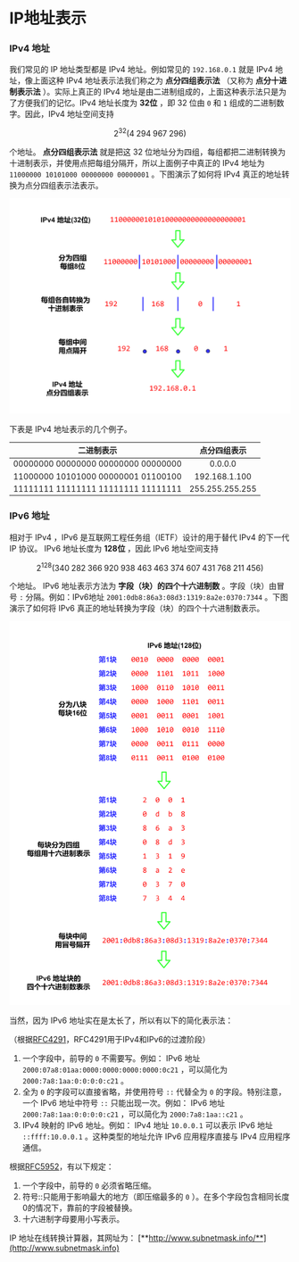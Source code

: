 # IP地址表示

### IPv4 地址

我们常见的 IP 地址类型都是 IPv4 地址。例如常见的 `192.168.0.1` 就是 IPv4 地址，像上面这种 IPv4 地址表示法我们称之为 **点分四组表示法** （又称为 **点分十进制表示法** ）。实际上真正的 IPv4 地址是由二进制组成的，上面这种表示法只是为了方便我们的记忆。IPv4 地址长度为 **32位** ，即 32 位由 `0` 和 `1` 组成的二进制数字。因此，IPv4 地址空间支持

 $$2^{32}(4 \; 294 \; 967 \; 296)$$

个地址。 **点分四组表示法** 就是把这 32 位地址分为四组，每组都把二进制转换为十进制表示，并使用点把每组分隔开，所以上面例子中真正的 IPv4 地址为 `11000000 10101000 00000000 00000001` 。下图演示了如何将 IPv4 真正的地址转换为点分四组表示法表示。

![图解 IPv4 地址表示](../../.gitbook/assets/ipv4.png)

下表是 IPv4 地址表示的几个例子。

|                二进制表示                |      点分四组表示     |
| :---------------------------------: | :-------------: |
| 00000000 00000000 00000000 00000000 |     0.0.0.0     |
| 11000000 10101000 00000001 01100100 |  192.168.1.100  |
| 11111111 11111111 11111111 11111111 | 255.255.255.255 |

### IPv6 地址

相对于 IPv4 ，IPv6 是互联网工程任务组（IETF）设计的用于替代 IPv4 的下一代 IP 协议。 IPv6 地址长度为 **128位** ，因此 IPv6 地址空间支持

$$2^{128}(340 \; 282 \; 366 \; 920 \; 938 \; 463 \; 463 \; 374 \; 607 \; 431 \; 768 \; 211 \; 456)$$

个地址。 IPv6 地址表示方法为 **字段（块）的四个十六进制数** 。字段（块）由冒号 `:` 分隔。例如：IPv6地址 `2001:0db8:86a3:08d3:1319:8a2e:0370:7344` 。下图演示了如何将 IPv6 真正的地址转换为字段（块）的四个十六进制数表示。

![图解 IPv6 地址表示](<../../.gitbook/assets/ipv6 (1).png>)

当然，因为 IPv6 地址实在是太长了，所以有以下的简化表示法：

（根据[RFC4291](https://tools.ietf.org/html/rfc4291)，RFC4291用于IPv4和IPv6的过渡阶段）

1. 一个字段中，前导的 `0` 不需要写。例如： IPv6 地址 `2000:07a8:01aa:0000:0000:0000:0000:0c21` ，可以简化为 `2000:7a8:1aa:0:0:0:0:c21` 。
2. 全为 `0` 的字段可以直接省略，并使用符号 `::` 代替全为 `0` 的字段。特别注意，一个 IPv6 地址中符号 `::` 只能出现一次。例如： IPv6 地址 `2000:7a8:1aa:0:0:0:0:c21` ，可以简化为 `2000:7a8:1aa::c21` 。
3. IPv4 映射的 IPv6 地址。例如： IPv4 地址 `10.0.0.1` 可以表示 IPv6 地址 `::ffff:10.0.0.1` 。这种类型的地址允许 IPv6 应用程序直接与 IPv4 应用程序通信。

根据[RFC5952](https://tools.ietf.org/html/rfc5952)，有以下规定：

1. 一个字段中，前导的 `0` 必须省略压缩。
2. 符号::只能用于影响最大的地方（即压缩最多的 `0` ）。在多个字段包含相同长度0的情况下，靠前的字段被替换。
3. 十六进制字母要用小写表示。

 IP 地址在线转换计算器，其网址为： [**http://www.subnetmask.info/**](http://www.subnetmask.info)
